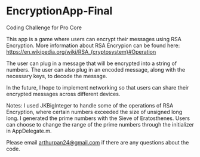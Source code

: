 # EncryptionApp-Final
Coding Challenge for Pro Core

This app is a game where users can encrypt their messages using RSA Encryption.
More information about RSA Encrypion can be found here: https://en.wikipedia.org/wiki/RSA_(cryptosystem)#Operation

The user can plug in a message that will be encrypted into a string of numbers.
The user can also plug in an encoded message, along with the necessary keys, to decode the message.

In the future, I hope to implement networking so that users can share their encrypted messages across different devices.

Notes:
I used JKBigInteger to handle some of the operations of RSA Encryption, where certain numbers exceeded the size of unsigned long long.
I generated the prime numbers with the Sieve of Eratosthenes. Users can choose to change the range of the prime numbers through the initializer in AppDelegate.m.

Please email arthurpan24@gmail.com if there are any questions about the code.
